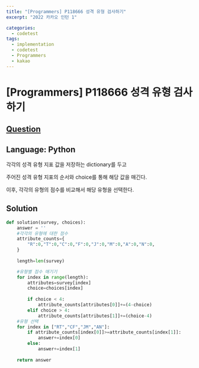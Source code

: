 ```yaml
---
title: "[Programmers] P118666 성격 유형 검사하기"
excerpt: "2022 카카오 인턴 1"

categories:
  - codetest
tags:
  - implementation
  - codetest
  - Programmers
  - kakao
---
```

# [Programmers] P118666 성격 유형 검사하기
## [Question](https://school.programmers.co.kr/learn/courses/30/lessons/118666)
## Language: Python

각각의 성격 유형 지표 값을 저장하는 dictionary를 두고

주어진 성격 유형 지표의 순서와 choice를 통해 해당 값을 매긴다.

이후, 각각의 유형의 점수를 비교해서 해당 유형을 선택한다.

## Solution 

```python
def solution(survey, choices):
    answer = ''
    #각각의 유형에 대한 점수
    attribute_counts={
        "R":0,"T":0,"C":0,"F":0,"J":0,"M":0,"A":0,"N":0,
    }
    
    length=len(survey)

    #유형별 점수 매기기
    for index in range(length):
        attributes=survey[index]
        choice=choices[index]
        
        if choice < 4:
            attribute_counts[attributes[0]]+=(4-choice)
        elif choice > 4:
            attribute_counts[attributes[1]]+=(choice-4)
    #유형 선택
    for index in ["RT","CF","JM","AN"]:
        if attribute_counts[index[0]]>=attribute_counts[index[1]]:
            answer+=index[0]
        else:
            answer+=index[1]
        
    return answer
```
